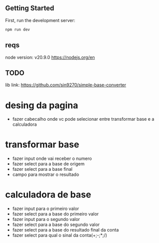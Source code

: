 ## Getting Started

First, run the development server:

```bash
npm run dev
```

## reqs
node version: v20.9.0
https://nodejs.org/en

## TODO
lib link: https://github.com/sin9270/simple-base-converter
# desing da pagina
- fazer cabecalho onde vc pode selecionar entre transformar base e a calculadora
# transformar base
- fazer input onde vai receber o numero
- fazer select para a base de origem 
- fazer select para a base final
- campo para mostrar o resultado

# calculadora de base
- fazer input para o primeiro valor
- fazer select para a base do primeiro valor
- fazer input para o segundo valor
- fazer select para a base do segundo valor
- fazer select para a base do resultado final da conta
- fazer select para qual o sinal da conta(+;-;*;/)
